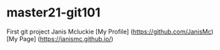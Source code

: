 # master21-git101
First git project
Janis Mcluckie [My Profile] (https://github.com/JanisMc) [My Page] (https://janismc.github.io/)